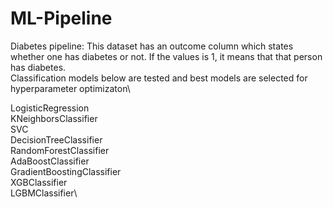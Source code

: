 # ML-Pipeline
Diabetes pipeline: This dataset has an outcome column which states whether one has diabetes or not. If the values is 1, it means that that person has diabetes.\
Classification models below are tested and best models are selected for hyperparameter optimizaton\

LogisticRegression\
KNeighborsClassifier\
SVC\
DecisionTreeClassifier\
RandomForestClassifier\
AdaBoostClassifier\
GradientBoostingClassifier\
XGBClassifier\
LGBMClassifier\
